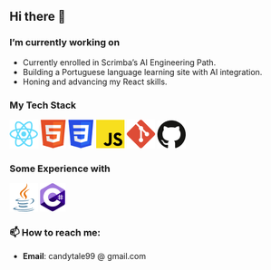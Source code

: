 ## Hi there 👋


### I’m currently working on

- Currently enrolled in Scrimba’s AI Engineering Path.
- Building a Portuguese language learning site with AI integration.
- Honing and advancing my React skills.



### My Tech Stack 

![React](./tech-icons/react.png) ![HTML5](./tech-icons/html5.png) ![CSS3](./tech-icons/css3.png) ![JavaScript](./tech-icons/js.png) ![Git](./tech-icons/git.png) ![Git](./tech-icons/github.png)

### Some Experience with

![Java](./tech-icons/java.png) ![CSharp](./tech-icons/csharp.png) 

### 📫 How to reach me:

- **Email**: candytale99 @ gmail.com

<!--
**candytale55/candytale55** is a ✨ _special_ ✨ repository because its `README.md` (this file) appears on your GitHub profile.

Here are some ideas to get you started:

- 🔭 I’m currently working on ...
- 🌱 I’m currently learning ...
- 👯 I’m looking to collaborate on ...
- 🤔 I’m looking for help with ...
- 💬 Ask me about ...
- 📫 How to reach me: ...
- 😄 Pronouns: ...
- ⚡ Fun fact: ...
-->

